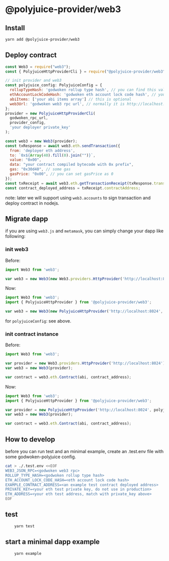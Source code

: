 # @polyjuice-provider/web3

## Install

```sh
yarn add @polyjuice-provider/web3 
```

## Deploy contract

```js
const Web3 = require("web3");
const { PolyjuiceHttpProviderCli } = require("@polyjuice-provider/web3");

// init provider and web3
const polyjuice_config: PolyjuiceConfig = {
  rollupTypeHash: 'godwoken rollup type hash', // you can find this value by opening your browser to access http://localhost:6101/get_rollup_type_hash after starting kicker
  ethAccountLockCodeHash: 'godwoken eth account lock code hash', // you can find this value by opening your browser to access http://localhost:6101/get_eth_account_lock after starting kicker  
  abiItems: ['your abi items array'] // this is optional
  web3Url: 'godwoken web3 rpc url', // normally it is http://localhost:8024 in devnet
};
provider = new PolyjuiceHttpProviderCli(
  godwoken_rpc_url,
  provider_config,
  'your deployer private_key'
);

const web3 = new Web3(provider);
const txResponse = await web3.eth.sendTransaction({
  from: 'deployer eth address',
  to: `0x${Array(40).fill(0).join("")}`,
  value: "0x00",
  data: "your contract compiled bytecode with 0x prefix",
  gas: "0x30d40", // some gas
  gasPrice: "0x00", // you can set gasPrice as 0
});
const txReceipt = await web3.eth.getTransactionReceipt(txResponse.transactionHash);
const contract_deployed_address = txReceipt.contractAddress;
```

note: later we will support using `web3.accounts` to sign transaction and deploy contract in nodejs.

## Migrate dapp

if you are using `web3.js` and `metamask`, you can simply change your dapp like following:

### init web3

Before:

```js
import Web3 from 'web3';

var web3 = new Web3(new Web3.providers.HttpProvider('http://localhost:8024'));
```

Now:

```js
import Web3 from 'web3';
import { PolyjuiceHttpProvider } from '@polyjuice-provider/web3';

var web3 = new Web3(new PolyjuiceHttpProvider('http://localhost:8024', polyjuiceConfig));
```

for ```polyjuiceConfig```: see above.

### init contract instance

Before:

```js
import Web3 from 'web3';

var provider = new Web3.providers.HttpProvider('http://localhost:8024');
var web3 = new Web3(provider);

var contract = web3.eth.Contract(abi, contract_address);
```

Now:

```js
import Web3 from 'web3';
import { PolyjuiceHttpProvider } from '@polyjuice-provider/web3';

var provider = new PolyjuiceHttpProvider('http://localhost:8024', polyjuiceConfig);
var web3 = new Web3(provider);

var contract = web3.eth.Contract(abi, contract_address);
```

## How to develop

before you can run test and an minimal example, create an .test.env file with some godwoken-polyjuice config.

```sh
cat > ./.test.env <<EOF
WEB3_JSON_RPC=<godwoken web3 rpc>
ROLLUP_TYPE_HASH=<godwoken rollup type hash>
ETH_ACCOUNT_LOCK_CODE_HASH=<eth account lock code hash>
EXAMPLE_CONTRACT_ADDRESS=<an example test contract deployed address>
PRIVATE_KEY=<your eth test private key, do not use in production>
ETH_ADDRESS=<your eth test address, match with private_key above>
EOF
```

## test

```sh
    yarn test
```

## start a minimal dapp example

```sh
    yarn example
```
